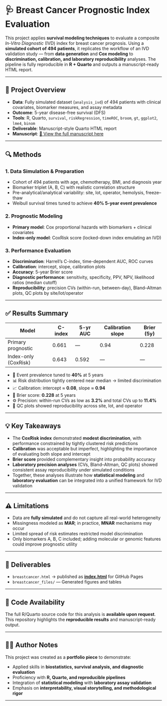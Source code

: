 # 🩺 Breast Cancer Prognostic Index Evaluation

This project applies **survival modeling techniques** to evaluate a composite *In-Vitro Diagnostic* (IVD) index for breast cancer prognosis. Using a **simulated cohort of 494 patients**, it replicates the workflow of an IVD validation study — from **data generation** and **Cox modeling** to **discrimination, calibration, and laboratory reproducibility** analyses. The pipeline is fully reproducible in **R + Quarto** and outputs a manuscript-ready HTML report.

---

## 📁 Project Overview

- **Data**: Fully simulated dataset (`analysis_ivd`) of 494 patients with clinical covariates, biomarker measures, and assay metadata  
- **Outcome**: 5-year disease-free survival (DFS)  
- **Tools**: R, Quarto, `survival`, `riskRegression`, `timeROC`, `broom`, `gt`, `ggplot2`, `lme4`, `binom`  
- **Deliverable**: Manuscript-style Quarto HTML report  
- **Manuscript**: [📄 View the full manuscript here](https://paolabeato.github.io/breast-cancer-ivd/)  

---

## 🔍 Methods

### 1. Data Simulation & Preparation
- Cohort of 494 patients with age, chemotherapy, BMI, and diagnosis year  
- Biomarker triplet (A, B, C) with realistic correlation structure  
- Pre-analytical/analytical variability: site, lot, operator, hemolysis, freeze–thaw  
- Weibull survival times tuned to achieve **40% 5-year event prevalence**

### 2. Prognostic Modeling
- **Primary model**: Cox proportional hazards with biomarkers + clinical covariates  
- **Index-only model**: CoxRisk score (locked-down index emulating an IVD)

### 3. Performance Evaluation
- **Discrimination**: Harrell’s C-index, time-dependent AUC, ROC curves  
- **Calibration**: intercept, slope, calibration plots  
- **Accuracy**: 5-year Brier score  
- **Diagnostic performance**: sensitivity, specificity, PPV, NPV, likelihood ratios (median cutoff)  
- **Reproducibility**: precision CVs (within-run, between-day), Bland–Altman plots, QC plots by site/lot/operator  

---

## ✅ Results Summary

| Model                  | C-index | 5-yr AUC | Calibration slope | Brier (5y) |
|------------------------|---------|----------|-------------------|------------|
| Primary prognostic     | 0.661   | —        | 0.94              | 0.228      |
| Index-only (CoxRisk)   | 0.643   | 0.592    | —                 | —          |

- 🎯 Event prevalence tuned to **40%** at 5 years  
- 📊 Risk distribution tightly centered near median → limited discrimination  
- 📈 Calibration: intercept ≈ **0.08**, slope ≈ **0.94**  
- 🎲 Brier score: **0.228** at 5 years  
- ⚙️ Precision: within-run CVs as low as **3.2%** and total CVs up to **11.4%**  
- 🔬 QC plots showed reproducibility across site, lot, and operator  

---

## 💡 Key Takeaways

- The **CoxRisk index** demonstrated **modest discrimination**, with performance constrained by tightly clustered risk predictions  
- **Calibration** was acceptable but imperfect, highlighting the importance of evaluating both slope and intercept  
- **Brier score** provided complementary insight into probability accuracy  
- **Laboratory precision analyses** (CVs, Bland–Altman, QC plots) showed consistent assay reproducibility under simulated conditions  
- Together, these analyses illustrate how **statistical modeling** and **laboratory evaluation** can be integrated into a unified framework for IVD validation  

---

## ⚠️ Limitations

- Data are **fully simulated** and do not capture all real-world heterogeneity  
- Missingness modeled as **MAR**; in practice, **MNAR** mechanisms may occur  
- Limited spread of risk estimates restricted model discrimination  
- Only biomarkers A, B, C included; adding molecular or genomic features could improve prognostic utility  

---

## 📄 Deliverables

- `breastcancer.html` → published as [**index.html**](index.html) for GitHub Pages  
- `breastcancer_files/` — Generated figures and tables  
---

## 🔑 Code Availability

The full R/Quarto source code for this analysis is **available upon request**.  
This repository highlights the **reproducible results** and manuscript-ready output.

---

## 👩‍💻 Author Notes

This project was created as a **portfolio piece** to demonstrate:  
- Applied skills in **biostatistics, survival analysis, and diagnostic evaluation**  
- Proficiency with **R, Quarto, and reproducible pipelines**  
- Integration of **statistical modeling** with **laboratory assay validation**  
- Emphasis on **interpretability, visual storytelling, and methodological rigor**  

---

